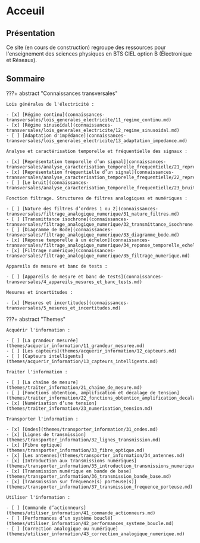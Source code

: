 # Acceuil

## Présentation

Ce site (en cours de construction) regroupe des ressources pour l'enseignement des sciences physiques en BTS CIEL option B (Électronique et Réseaux).


## Sommaire

???+ abstract "Connaissances transversales"

    Lois générales de l'électricité :

    - [x] [Régime continu](connaissances-transversales/lois_generales_electricite/11_regime_continu.md)
    - [x] [Régime sinusoïdal](connaissances-transversales/lois_generales_electricite/12_regime_sinusoidal.md)
    - [ ] [Adaptation d'impédance](connaissances-transversales/lois_generales_electricite/13_adaptation_impedance.md)

    Analyse et caractérisation temporelle et fréquentielle des signaux :

    - [x] [Représentation temporelle d’un signal](connaissances-transversales/analyse_caracterisation_temporelle_frequentielle/21_representation_temporelle_signal.md)
    - [x] [Représentation fréquentielle d’un signal](connaissances-transversales/analyse_caracterisation_temporelle_frequentielle/22_representation_frequentielle_signal.md)
    - [ ] [Le bruit](connaissances-transversales/analyse_caracterisation_temporelle_frequentielle/23_bruit.md)
    
    Fonction filtrage. Structures de filtres analogiques et numériques :

    - [ ] [Nature des filtres d’ordres 1 ou 2](connaissances-transversales/filtrage_analogique_numerique/31_nature_filtres.md)
    - [ ] [Transmittance isochrone](connaissances-transversales/filtrage_analogique_numerique/32_transmittance_isochrone.md)
    - [ ] [Diagramme de Bode](connaissances-transversales/filtrage_analogique_numerique/33_diagramme_bode.md)
    - [x] [Réponse temporelle à un échelon](connaissances-transversales/filtrage_analogique_numerique/34_reponse_temporelle_echelon.md)
    - [x] [Filtrage numérique](connaissances-transversales/filtrage_analogique_numerique/35_filtrage_numerique.md)

    Appareils de mesure et banc de tests :

    - [ ] [Appareils de mesure et banc de tests](connaissances-transversales/4_appareils_mesures_et_banc_tests.md)

    Mesures et incertitudes :

    - [x] [Mesures et incertitudes](connaissances-transversales/5_mesures_et_incertitudes.md)




???+ abstract  "Themes"

    Acquérir l'information :

    - [ ] [La grandeur mesurée](themes/acquerir_information/11_grandeur_mesuree.md)
    - [ ] [Les capteurs](themes/acquerir_information/12_capteurs.md)
    - [ ] [Capteurs intelligents](themes/acquerir_information/13_capteurs_intelligents.md)

    Traiter l'information :

    - [ ] [La chaîne de mesure](themes/traiter_information/21_chaine_de_mesure.md)
    - [ ] [Fonctions obtention, amplification et décalage de tension](themes/traiter_information/22_fonctions_obtention_amplification_decalage_tension.md)
    - [x] [Numérisation d’une tension](themes/traiter_information/23_numerisation_tension.md)

    Transporter l'information :

    - [x] [Ondes](themes/transporter_information/31_ondes.md)
    - [x] [Lignes de transmission](themes/transporter_information/32_lignes_transmission.md)
    - [x] [Fibre optique](themes/transporter_information/33_fibre_optique.md)
    - [x] [Les antennes](themes/transporter_information/34_antennes.md)
    - [x] [Introduction aux transmissions numériques](themes/transporter_information/35_introduction_transmissions_numeriques.md)
    - [x] [Transmission numérique en bande de base](themes/transporter_information/36_transmission_bande_base.md)
    - [x] [Transmission sur fréquence(s) porteuse(s)](themes/transporter_information/37_transmission_frequence_porteuse.md)

    Utiliser l'information :

    - [ ] [Commande d’actionneurs](themes/utiliser_information/41_commande_actionneurs.md)
    - [ ] [Performances d’un système bouclé](themes/utiliser_information/42_performances_systeme_boucle.md)
    - [ ] [Correction analogique ou numérique](themes/utiliser_information/43_correction_analogique_numerique.md)




